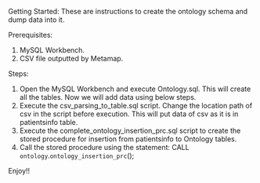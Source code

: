 Getting Started:
These are instructions to create the ontology schema and dump data into it.

Prerequisites:
1. MySQL Workbench.
2. CSV file outputted by Metamap.

Steps:
1. Open the MySQL Workbench and execute Ontology.sql. This will create all the tables. Now we will add data using below steps.
2. Execute the csv_parsing_to_table.sql script. Change the location path of csv in the script before execution. This will put data of csv as it is in patientsinfo table.
3. Execute the complete_ontology_insertion_prc.sql script to create the stored procedure for insertion from patientsinfo to Ontology tables.
4. Call the stored procedure using the statement: CALL `ontology`.`ontology_insertion_prc`();

Enjoy!!
